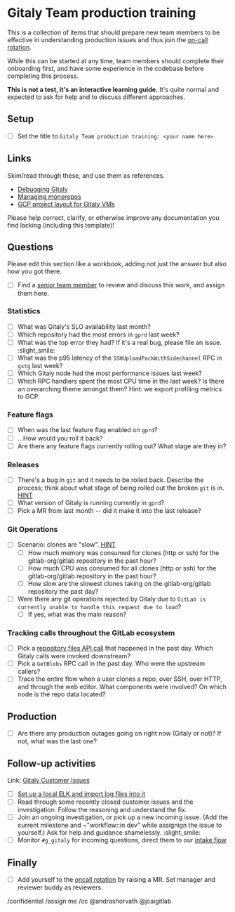 # Gitaly Team production training

This is a collection of items that should prepare new team members to be effective in understanding production issues and thus join the [on-call rotation](https://about.gitlab.com/handbook/engineering/infrastructure-platforms/data-access/gitaly#gitaly-oncall-rotation).

While this can be started at any time, team members should complete their onboarding first, and have some experience in the codebase before completing this process.

**This is not a test, it's an interactive learning guide.** It's quite normal and expected to ask for help and to discuss different approaches.

## Setup

- [ ] Set the title to `Gitaly Team production training: <your name here>`

## Links

Skim/read through these, and use them as references.

- [Debugging Gitaly](https://handbook.gitlab.com/handbook/engineering/infrastructure-platforms/data-access/gitaly/debug/)
- [Managing monorepos](https://docs.gitlab.com/ee/user/project/repository/monorepos/)
- [GCP project layout for Gitaly VMs](https://gitlab.com/gitlab-com/gl-infra/readiness/-/blob/master/library/gitaly-multi-project/README.md)

Please help correct, clarify, or otherwise improve any documentation you find lacking (including this template)!

## Questions

Please edit this section like a workbook, adding not just the answer but also how you got there.

- [ ] Find a [senior team member](https://handbook.gitlab.com/handbook/engineering/infrastructure-platforms/data-access/gitaly/) to review and discuss this work, and assign them here.

### Statistics

- [ ] What was Gitaly's SLO availability last month?
- [ ] Which repository had the most errors in `gprd` last week?
- [ ] What was the top error they had? If it's a real bug, please file an issue. :slight_smile:
- [ ] What was the p95 latency of the `SSHUploadPackWithSidechannel` RPC in `gstg` last week?
- [ ] Which Gitaly node had the most performance issues last week?
- [ ] Which RPC handlers spent the most CPU time in the last week? Is there an overarching theme amongst them? Hint: we export profiling metrics to GCP.

### Feature flags

- [ ] When was the last feature flag enabled on `gprd`?
- [ ] ...How would you roll it back?
- [ ] Are there any feature flags currently rolling out? What stage are they in?

### Releases

- [ ] There's a bug in `git` and it needs to be rolled back. Describe the process; think about what stage of being rolled out the broken `git` is in. [HINT](https://gitlab.com/gitlab-org/gitaly/-/blob/master/.gitlab/issue_templates/Git%20Version%20Upgrade.md)
- [ ] What version of Gitaly is running currently in `gprd`?
- [ ] Pick a MR from last month -- did it make it into the last release?

### Git Operations

- [ ] Scenario: clones are "slow". [HINT](https://log.gprd.gitlab.net/app/r/s/zoX53)
  - [ ] How much memory was consumed for clones (http or ssh) for the gitlab-org/gitlab repository in the past hour?
  - [ ] How much CPU was consumed for all clones (http or ssh) for the gitlab-org/gitlab repository in the past hour?
  - [ ] How slow are the slowest clones taking on the gitlab-org/gitlab repository the past day?
- [ ] Were there any git operations rejected by Gitaly due to `GitLab is currently unable to handle this request due to load`?
  - [ ] If yes, what was the main reason?

### Tracking calls throughout the GitLab ecosystem

- [ ] Pick a [repository files API
  call](https://docs.gitlab.com/ee/api/repository_files.html#get-file-from-repository) that happened in the past day.  Which Gitaly calls were invoked downstream?
- [ ] Pick a `GetBlobs` RPC call in the past day. Who were the upstream callers?
- [ ] Trace the entire flow when a user clones a repo, over SSH, over HTTP, and through the web editor. What components were involved? On which node is the repo data located?

## Production

- [ ] Are there any production outages going on right now (Gitaly or not)? If not, what was the last one?

## Follow-up activities

Link: [Gitaly Customer Issues](https://gitlab.com/gitlab-org/gitaly/-/issues/?sort=due_date&state=opened&label_name%5B%5D=Gitaly%20Customer%20Issue&first_page_size=100)
- [ ] [Set up a local ELK and import log files into it](../../doc/setup_local_elk_for_downloaded_logs.md)
- [ ] Read through some recently closed customer issues and the investigation. Follow the reasoning and understand the fix.
- [ ] Join an ongoing investigation, or pick up a new incoming issue. (Add the current milestone and ~"workflow::in dev" while assignign the issue to yourself.) Ask for help and guidance shamelessly. :slight_smile:
- [ ] Monitor `#g_gitaly` for incoming questions, direct them to our [intake flow](https://handbook.gitlab.com/handbook/engineering/infrastructure-platforms/data-access/gitaly#customer-issues)

## Finally

- [ ] Add yourself to the [oncall rotation](https://ops.gitlab.net/gitlab-com/gl-infra/config-mgmt/-/blob/main/environments/pagerduty/gitaly_locals.tf?ref_type=heads) by raising a MR. Set manager and reviewer buddy as reviewers.

/confidential
/assign me
/cc @andrashorvath @jcaigitlab
